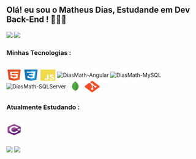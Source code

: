 ## Olá! eu sou o Matheus Dias, Estudande em Dev Back-End ! 🧑🏼‍💻

<a href="https://github.com/DiasMath/github-readme-stats">
  <img height=170 align="center" src="https://github-readme-stats.vercel.app/api?username=DiasMath&show_icons=true&theme=gruvbox" />
</a>
<a href="https://github.com/DiasMath/convoychat">
  <img height=170 align="center" src="https://github-readme-stats.vercel.app/api/top-langs?username=DiasMath&layout=compact&langs_count=8&card_width=320&theme=gruvbox" />
</a>

##

### Minhas Tecnologias : 
     
<div style="display: inline_block"><br>
  <img align="center" alt="DiasMath-HTML" height="30" width="40" src="https://raw.githubusercontent.com/devicons/devicon/master/icons/html5/html5-original.svg">
  <img align="center" alt="DiasMath-CSS" height="30" width="40" src="https://raw.githubusercontent.com/devicons/devicon/master/icons/css3/css3-original.svg">
  <img align="center" alt="DiasMath-Js" height="30" width="40" src="https://raw.githubusercontent.com/devicons/devicon/master/icons/javascript/javascript-plain.svg">
  <img align="center" alt="DiasMath-Angular" height="30" width="40" src="https://cdn.jsdelivr.net/gh/devicons/devicon/icons/angularjs/angularjs-original.svg">
  <img align="center" alt="DiasMath-MySQL" height="50" width="50" src="https://cdn.jsdelivr.net/gh/devicons/devicon/icons/mysql/mysql-original-wordmark.svg">
  <img align="center" alt="DiasMath-SQLServer" height="40" width="50" src="https://cdn.jsdelivr.net/gh/devicons/devicon/icons/microsoftsqlserver/microsoftsqlserver-plain-wordmark.svg"/>  
  <img align="center" alt="DiasMath-MongoDB" height="30" width="40" src="https://raw.githubusercontent.com/devicons/devicon/master/icons/mongodb/mongodb-original.svg">
  <img align="center" alt="DiasMath-Git" height="30" width="40" src="https://raw.githubusercontent.com/devicons/devicon/master/icons/git/git-original.svg">
</div>

  ##

  ### Atualmente Estudando : 
<div style="display: inline_block"><br>
  <img align="center" alt="DiasMath-HTML" height="30" width="40" src="https://raw.githubusercontent.com/devicons/devicon/master/icons/csharp/csharp-original.svg">

</div>

  ##
<div> 
  <a href = "mailto:sandesdiasmatheus@gmail.com"><img src="https://img.shields.io/badge/-Gmail-%23333?style=for-the-badge&logo=gmail&logoColor=white" target="_blank"></a>
  <a href="https://www.linkedin.com/in/matheus-dias-sandes" target="_blank"><img src="https://img.shields.io/badge/-LinkedIn-%230077B5?style=for-the-badge&logo=linkedin&logoColor=white" target="_blank"></a> 
</div>
